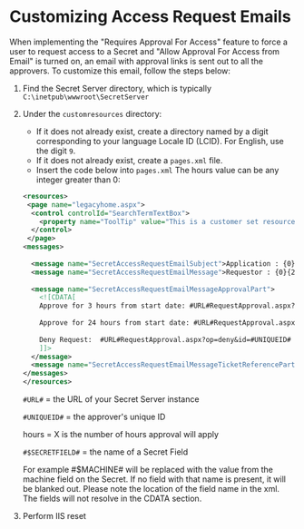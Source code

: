 [title]: # (Customizing Access Request Emails)
[tags]: # (Access Requests)
[priority]: # (1000)

# Customizing Access Request Emails

When implementing the "Requires Approval For Access" feature to force a user to request access to a Secret and "Allow Approval For Access from Email" is turned on, an email with approval links is sent out to all the approvers. To customize this email, follow the steps below:

1. Find the Secret Server directory, which is typically `C:\inetpub\wwwroot\SecretServer`
1. Under the `customresources` directory:

   * If it does not already exist, create a directory named by a digit corresponding to your language Locale ID (LCID). For English, use the digit `9`.
   * If it does not already exist, create a `pages.xml` file.
   * Insert the code below into `pages.xml` The hours value can be any integer greater than 0:

    ````XML
    <resources>
     <page name="legacyhome.aspx">
      <control controlId="SearchTermTextBox">
        <property name="ToolTip" value="This is a customer set resource." />
      </control>
     </page>
    <messages>
  
      <message name="SecretAccessRequestEmailSubject">Application : {0}, Secret : {1}, Requestor : {2}</message>
      <message name="SecretAccessRequestEmailMessage">Requestor : {0}{2}Secret : {1}{2}Beginning : {6}{2}Ending : {7}{2}Reason : {3}{2}Link : {4}{2}Ticket Number : {5}{2}Secret Field : #$DOMAIN#</message>
  
      <message name="SecretAccessRequestEmailMessageApprovalPart">
        <![CDATA[
        Approve for 3 hours from start date: #URL#RequestApproval.aspx?op=approve&id=#UNIQUEID#&hours=3
       
        Approve for 24 hours from start date: #URL#RequestApproval.aspx?op=approve&id=#UNIQUEID#&hours=24
        
        Deny Request:  #URL#RequestApproval.aspx?op=deny&id=#UNIQUEID#
        ]]>
      </message>
      <message name="SecretAccessRequestEmailMessageTicketReferencePart">{0}{1}</message>
    </messages>
    </resources>
    ````

      `#URL#` = the URL of your Secret Server instance

      `#UNIQUEID#` = the approver's unique ID

      hours = X is the number of hours approval will apply

      `#$SECRETFIELD#` = the name of a Secret Field

      For example #$MACHINE# will be replaced with the value from the machine field on the Secret. If no field with that name is present, it will be blanked out. Please note the location of the field name in the xml. The fields will not resolve in the CDATA section.
  
1. Perform IIS reset
